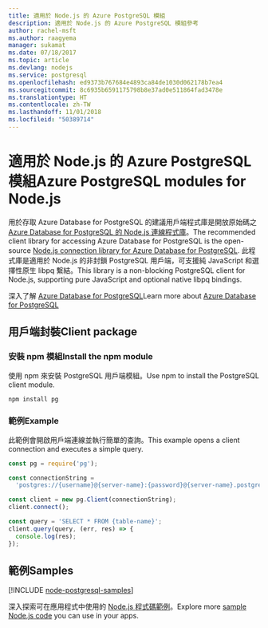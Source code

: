 ```yaml
---
title: 適用於 Node.js 的 Azure PostgreSQL 模組
description: 適用於 Node.js 的 Azure PostgreSQL 模組參考
author: rachel-msft
ms.author: raagyema
manager: sukamat
ms.date: 07/18/2017
ms.topic: article
ms.devlang: nodejs
ms.service: postgresql
ms.openlocfilehash: ed9373b767684e4893ca84de1030d062178b7ea4
ms.sourcegitcommit: 8c6935b6591175798b8e37ad0e511864fad3478e
ms.translationtype: HT
ms.contentlocale: zh-TW
ms.lasthandoff: 11/01/2018
ms.locfileid: "50389714"
---
```

# <a name="azure-postgresql-modules-for-nodejs"></a><span data-ttu-id="f30f9-103">適用於 Node.js 的 Azure PostgreSQL 模組</span><span class="sxs-lookup"><span data-stu-id="f30f9-103">Azure PostgreSQL modules for Node.js</span></span>

<span data-ttu-id="f30f9-104">用於存取 Azure Database for PostgreSQL 的建議用戶端程式庫是開放原始碼之 [Azure Database for PostgreSQL 的 Node.js 連線程式庫](https://www.npmjs.com/package/pg)。</span><span class="sxs-lookup"><span data-stu-id="f30f9-104">The recommended client library for accessing Azure Database for PostgreSQL is the open-source [Node.js connection library for Azure Database for PostgreSQL](https://www.npmjs.com/package/pg).</span></span> <span data-ttu-id="f30f9-105">此程式庫是適用於 Node.js 的非封鎖 PostgreSQL 用戶端，可支援純 JavaScript 和選擇性原生 libpq 繫結。</span><span class="sxs-lookup"><span data-stu-id="f30f9-105">This library is a non-blocking PostgreSQL client for Node.js, supporting pure JavaScript and optional native libpq bindings.</span></span>

<span data-ttu-id="f30f9-106">深入了解 [Azure Database for PostgreSQL](https://docs.microsoft.com/azure/postgresql/)</span><span class="sxs-lookup"><span data-stu-id="f30f9-106">Learn more about [Azure Database for PostgreSQL](https://docs.microsoft.com/azure/postgresql/)</span></span>

## <a name="client-package"></a><span data-ttu-id="f30f9-107">用戶端封裝</span><span class="sxs-lookup"><span data-stu-id="f30f9-107">Client package</span></span>

### <a name="install-the-npm-module"></a><span data-ttu-id="f30f9-108">安裝 npm 模組</span><span class="sxs-lookup"><span data-stu-id="f30f9-108">Install the npm module</span></span>

<span data-ttu-id="f30f9-109">使用 npm 來安裝 PostgreSQL 用戶端模組。</span><span class="sxs-lookup"><span data-stu-id="f30f9-109">Use npm to install the PostgreSQL client module.</span></span>

```bash
npm install pg
```   

### <a name="example"></a><span data-ttu-id="f30f9-110">範例</span><span class="sxs-lookup"><span data-stu-id="f30f9-110">Example</span></span>

<span data-ttu-id="f30f9-111">此範例會開啟用戶端連線並執行簡單的查詢。</span><span class="sxs-lookup"><span data-stu-id="f30f9-111">This example opens a client connection and executes a simple query.</span></span>

```javascript
const pg = require('pg');

const connectionString =
  'postgres://{username}@{server-name}:{password}@{server-name}.postgres.database.azure.com:5432/{database-name}?ssl=true';

const client = new pg.Client(connectionString);
client.connect();

const query = 'SELECT * FROM {table-name}';
client.query(query, (err, res) => {
  console.log(res);
});
```

## <a name="samples"></a><span data-ttu-id="f30f9-112">範例</span><span class="sxs-lookup"><span data-stu-id="f30f9-112">Samples</span></span>

[!INCLUDE [node-postgresql-samples](../docs-ref-conceptual/includes/postgresql-samples.md)]

<span data-ttu-id="f30f9-113">深入探索可在應用程式中使用的 [Node.js 程式碼範例](https://azure.microsoft.com/resources/samples/?platform=nodejs)。</span><span class="sxs-lookup"><span data-stu-id="f30f9-113">Explore more [sample Node.js code](https://azure.microsoft.com/resources/samples/?platform=nodejs) you can use in your apps.</span></span>
